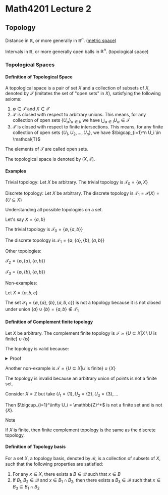 # Math4201 Lecture 2

## Topology

Distance in $\mathbb{R}$, or more generally in $\mathbb{R}^n$. ([metric space](https://notenextra.trance-0.com/Math4111/Math4111_L9#metric-space))

Intervals in $\mathbb{R}$, or more generally open balls in $\mathbb{R}^n$. (topological space)

### Topological Spaces

#### Definition of Topological Space

A topological space is a pair of set $X$ and a collection of subsets of $X$, denoted by $\mathcal{T}$ (imitates the set of "open sets" in $X$), satisfying the following axioms:

1. $\emptyset \in \mathcal{T}$ and $X \in \mathcal{T}$
2. $\mathcal{T}$ is closed with respect to arbitrary unions. This means, for any collection of open sets $\{U_\alpha\}_{\alpha \in I}$, we have $\bigcup_{\alpha \in I} U_\alpha \in \mathcal{T}$
3. $\mathcal{T}$ is closed with respect to finite intersections. This means, for any finite collection of open sets $\{U_1, U_2, \ldots, U_n\}$, we have $\bigcap_{i=1}^n U_i \in \mathcal{T}$

The elements of $\mathcal{T}$ are called open sets.

The topological space is denoted by $(X, \mathcal{T})$.

#### Examples

Trivial topology: Let $X$ be arbitrary. The trivial topology is $\mathcal{T}_0 = \{\emptyset, X\}$

Discrete topology: Let $X$ be arbitrary. The discrete topology is $\mathcal{T}_1 = \mathcal{P}(X)=\{U \subseteq X\}$

Understanding all possible topologies on a set.

Let's say $X=\{a,b\}$

The trivial topology is $\mathcal{T}_0 = \{\emptyset, \{a,b\}\}$

The discrete topology is $\mathcal{T}_1 = \{\emptyset, \{a\}, \{b\}, \{a,b\}\}$

Other topologies:

$\mathcal{T}_2 = \{\emptyset, \{a\}, \{a,b\}\}$

$\mathcal{T}_3 = \{\emptyset, \{b\}, \{a,b\}\}$

Non-examples:

Let $X=\{a,b,c\}$

The set $\mathcal{T}_1=\{\emptyset, \{a\}, \{b\}, \{a,b,c\}\}$ is not a topology because it is not closed under union $\{a\} \cup \{b\} = \{a,b\} \notin \mathcal{T}_1$

#### Definition of Complement finite topology

Let $X$ be arbitrary. The complement finite topology is $\mathcal{T}\coloneqq \{U\subseteq X|X\setminus U \text{ is finite}\}\cup \{\emptyset\}$

The topology is valid because:

<details>
<summary>Proof</summary>

1. $\emptyset \in \mathcal{T}$ because $X\setminus \emptyset = X$ is finite.
2. Let $\{U_\alpha\}_{\alpha \in I}$ be an arbitrary collection such that $X\setminus U_\alpha$ is finite for each $\alpha \in I$. 
   
   Without loss of generality, we can assume that $U_\alpha \neq \emptyset$ for each $\alpha \in I$, since the union of arbitrary set with $\emptyset$ is the set itself. 
   
   If all of them are empty, then the union is empty, which complement is $X\subset \mathcal{T}$.
   
   Otherwise, 
   
   $$
   X\setminus \bigcup_{\alpha \in I} U_\alpha = \bigcap_{\alpha \in I} (X\setminus U_\alpha)
   $$
   is finite because each $X\setminus U_\alpha$ is finite. Therefore, $\bigcup_{\alpha \in I} U_\alpha \in \mathcal{T}$.
3. Let $\{U_1, U_2, \ldots, U_n\}$ be a finite collection such that $X\setminus U_i$ is finite for each $i=1,2,\ldots,n$. 

   Without loss of generality, we can assume that $U_i \neq \emptyset$ for each $i=1,2,\ldots,n$, since the intersection of arbitrary set with $\emptyset$ is $\emptyset$.
   
   If all of them are empty, then the intersection is $X\subset \mathcal{T}$.
   
   Otherwise,
   
   $$
   X\setminus \bigcap_{i=1}^n U_i = \bigcup_{i=1}^n (X\setminus U_i)
   $$
   is finite because each $X\setminus U_i$ is finite. Therefore, $\bigcap_{i=1}^n U_i \in \mathcal{T}$.
</details>

Another non-example is $\mathcal{T} = \{U\subseteq X|U \text{ is finite}\}\cup \{X\}$

The topology is invalid because an arbitrary union of points is not a finite set.

Consider $X=\mathbb{Z}$ but take $U_1=\{1\}, U_2=\{2\}, U_3=\{3\}, \ldots$

Then $\bigcup_{i=1}^\infty U_i = \mathbb{Z}^+$ is not a finite set and is not $\{X\}$.

> [!NOTE]
>
> If $X$ is finite, then finite complement topology is the same as the discrete topology.

#### Definition of Topology basis

For a set $X$, a topology basis, denoted by $\mathcal{B}$, is a collection of subsets of $X$, such that the following properties are satisfied:

1. For any $x \in X$, there exists a $B \in \mathcal{B}$ such that $x \in B$
2. If $B_1, B_2 \in \mathcal{B}$ and $x \in B_1 \cap B_2$, then there exists a $B_3 \in \mathcal{B}$ such that $x \in B_3 \subseteq B_1 \cap B_2$

